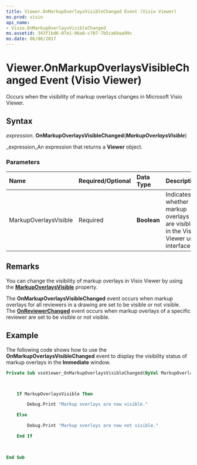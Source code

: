 ```yaml
---
title: Viewer.OnMarkupOverlaysVisibleChanged Event (Visio Viewer)
ms.prod: visio
api_name:
- Visio.OnMarkupOverlaysVisibleChanged
ms.assetid: 343f1bd6-07e1-06a0-c707-7b5ca6baa99c
ms.date: 06/08/2017
---
```



# Viewer.OnMarkupOverlaysVisibleChanged Event (Visio Viewer)

Occurs when the visibility of markup overlays changes in Microsoft Visio Viewer.


## Syntax

 _expression_. **OnMarkupOverlaysVisibleChanged**(**_MarkupOverlaysVisible_**)

 _expression_An expression that returns a  **Viewer** object.


### Parameters



|**Name**|**Required/Optional**|**Data Type**|**Description**|
|:-----|:-----|:-----|:-----|
|MarkupOverlaysVisible|Required| **Boolean**|Indicates whether markup overlays are visible in the Visio Viewer user interface.|

## Remarks

You can change the visibility of markup overlays in Visio Viewer by using the  **[MarkupOverlaysVisible](Visio.MarkupOverlaysVisible.md)** property.

The  **OnMarkupOverlaysVisibleChanged** event occurs when markup overlays for all reviewers in a drawing are set to be visible or not visible. The **[OnReviewerChanged](Visio.OnReviewerChanged.md)** event occurs when markup overlays of a specific reviewer are set to be visible or not visible.


## Example

The following code shows how to use the  **OnMarkupOverlaysVisibleChanged** event to display the visibility status of markup overlays in the **Immediate** window.


```vb
Private Sub vsoViewer_OnMarkupOverlaysVisibleChanged(ByVal MarkupOverlaysVisible As Boolean)



    If MarkupOverlaysVisible Then

        Debug.Print "Markup overlays are now visible."

    Else

        Debug.Print "Markup overlays are now not visible."

    End If

        

End Sub
```


